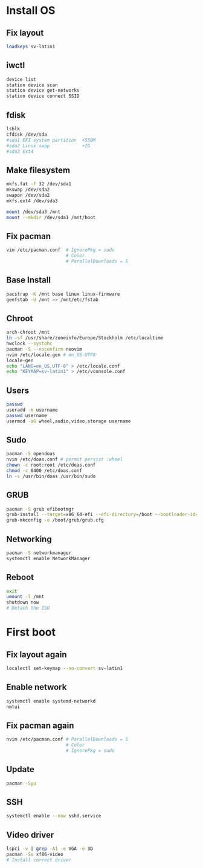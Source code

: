 # Install OS
## Fix layout
```bash
loadkeys sv-latin1
```

## iwctl
```bash
device list
station device scan
station device get-networks
station device connect SSID
```

## fdisk
```bash
lsblk
cfdisk /dev/sda
#sda1 EFI system partition  +550M
#sda2 Linux swap            +2G
#sda3 Ext4
```

## Make filesystem
```bash
mkfs.fat -F 32 /dev/sda1
mkswap /dev/sda2
swapon /dev/sda2
mkfs.ext4 /dev/sda3

mount /dev/sda3 /mnt
mount --mkdir /dev/sda1 /mnt/boot
```

## Fix pacman
```bash
vim /etc/pacman.conf  # IgnorePkg = sudo
                      # Color
                      # ParallelDownloads = 5
```

## Base Install
```bash
pacstrap -K /mnt base linux linux-firmware
genfstab -U /mnt >> /mnt/etc/fstab
```

## Chroot
```bash
arch-chroot /mnt
ln -sf /usr/share/zoneinfo/Europe/Stockholm /etc/localtime
hwclock --systohc
pacman -S --noconfirm neovim
nvim /etc/locale.gen # en_US-UTF8
locale-gen
echo "LANG=en_US.UTF-8" > /etc/locale.conf
echo "KEYMAP=sv-latin1" > /etc/vconsole.conf
```

## Users
```bash
passwd
useradd -m username
passwd username
usermod -aG wheel,audio,video,storage username
```

## Sudo
```bash
pacman -S opendoas
nvim /etc/doas.conf # permit persist :wheel
chown -c root:root /etc/doas.conf
chmod -c 0400 /etc/doas.conf
ln -s /usr/bin/doas /usr/bin/sudo
```

## GRUB
```bash
pacman -S grub efibootmgr
grub-install --target=x86_64-efi --efi-directory=/boot --bootloader-id=GRUB
grub-mkconfig -o /boot/grub/grub.cfg
```

## Networking
```bash
pacman -S networkmanager 
systemctl enable NetworkManager
```

## Reboot
```bash
exit
umount -l /mnt
shutdown now
# Detach the ISO
```

# First boot
## Fix layout again
```bash
localectl set-keymap --no-convert sv-latin1
```

## Enable network
```bash
systemctl enable systemd-networkd
nmtui
```

## Fix pacman again
```bash
nvim /etc/pacman.conf # ParallelDownloads = 5
                      # Color
                      # IgnorePkg = sudo
```

## Update
```bash
pacman -Syu
```

## SSH
```bash
systemctl enable --now sshd.service
```

## Video driver
```bash
lspci -v | grep -A1 -e VGA -e 3D
pacman -Ss xf86-video
# Install correct driver
```

